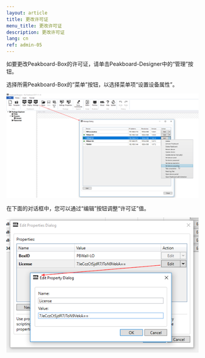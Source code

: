 ```yaml
---
layout: article
title: 更改许可证
menu_title: 更改许可证
description: 更改许可证
lang: cn
ref: admin-05
---
```


如要更改Peakboard-Box的许可证，请单击Peakboard-Designer中的“管理”按钮。

选择所需Peakboard-Box的“菜单”按钮，以选择菜单项“设置设备属性”。

![Manage Dialog](/assets/images/admin/license/manage-dialog.png)

在下面的对话框中，您可以通过“编辑”按钮调整“许可证”值。

![Edit Properties Dialog](/assets/images/admin/license/edit-license.png)
